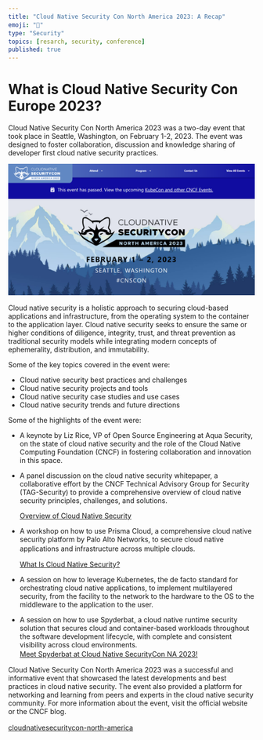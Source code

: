 ```yaml
---
title: "Cloud Native Security Con North America 2023: A Recap"
emoji: "🐶"
type: "Security"
topics: [resarch, security, conference]
published: true
---  
```


# What is Cloud Native Security Con Europe 2023?
Cloud Native Security Con North America 2023 was a two-day event that took place in Seattle, Washington, on February 1-2, 2023. The event was designed to foster collaboration, discussion and knowledge sharing of developer first cloud native security practices.  

![cloudnativeimage](/images/747017a9c07463/image1.png)

Cloud native security is a holistic approach to securing cloud-based applications and infrastructure, from the operating system to the container to the application layer. Cloud native security seeks to ensure the same or higher conditions of diligence, integrity, trust, and threat prevention as traditional security models while integrating modern concepts of ephemerality, distribution, and immutability.

Some of the key topics covered in the event were:

- Cloud native security best practices and challenges
- Cloud native security projects and tools
- Cloud native security case studies and use cases
- Cloud native security trends and future directions   

Some of the highlights of the event were:

- A keynote by Liz Rice, VP of Open Source Engineering at Aqua Security, on the state of cloud native security and the role of the Cloud Native Computing Foundation (CNCF) in fostering collaboration and innovation in this space.  

- A panel discussion on the cloud native security whitepaper, a collaborative effort by the CNCF Technical Advisory Group for Security (TAG-Security) to provide a comprehensive overview of cloud native security principles, challenges, and solutions.

  [Overview of Cloud Native Security
](https://kubernetes.io/docs/concepts/security/overview/)

- A workshop on how to use Prisma Cloud, a comprehensive cloud native security platform by Palo Alto Networks, to secure cloud native applications and infrastructure across multiple clouds.　　

  [What Is Cloud Native Security?](https://www.paloaltonetworks.com/cyberpedia/what-is-cloud-native-security)

- A session on how to leverage Kubernetes, the de facto standard for orchestrating cloud native applications, to implement multilayered security, from the facility to the network to the hardware to the OS to the middleware to the application to the user.

- A session on how to use Spyderbat, a cloud native runtime security solution that secures cloud and container-based workloads throughout the software development lifecycle, with complete and consistent visibility across cloud environments.  
  [Meet Spyderbat at Cloud Native SecurityCon NA 2023!](https://www.spyderbat.com/cloud-native-security-con-north-america-2023/)　  　

Cloud Native Security Con North America 2023 was a successful and informative event that showcased the latest developments and best practices in cloud native security. The event also provided a platform for networking and learning from peers and experts in the cloud native security community. For more information about the event, visit the official website or the CNCF blog.

[cloudnativesecuritycon-north-america](https://events.linuxfoundation.org/cloudnativesecuritycon-north-america/)　　


